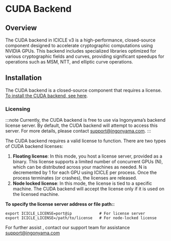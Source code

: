 
# CUDA Backend

## Overview

The CUDA backend in ICICLE v3 is a high-performance, closed-source component designed to accelerate cryptographic computations using NVIDIA GPUs. This backend includes specialized libraries optimized for various cryptographic fields and curves, providing significant speedups for operations such as MSM, NTT, and elliptic curve operations.

## Installation

The CUDA backend is a closed-source component that requires a license. [To install the CUDA backend, see here](./getting_started#installing-and-using-icicle).

### Licensing

:::note
Currently, the CUDA backend is free to use via Ingonyama’s backend license server. By default, the CUDA backend will attempt to access this server. For more details, please contact support@ingonyama.com.
:::

The CUDA backend requires a valid license to function. There are two types of CUDA backend licenses:

   1. **Floating license**: In this mode, you host a license server, provided as a binary. This license supports a limited number of concurrent GPUs (N), which can be distributed across your machines as needed. N is decremented by 1 for each GPU using ICICLE per process. Once the process terminates (or crashes), the licenses are released.
   2. **Node locked license**:  In this mode, the license is tied to a specific machine. The CUDA backend will accept the license only if it is used on the licensed machine.

**To specify the license server address or file path::**

```
export ICICLE_LICENSE=port@ip            # For license server
export ICICLE_LICENSE=/path/to/license   # For node-locked license
```

For further assist , contact our support team for assistance support@ingonyama.com
